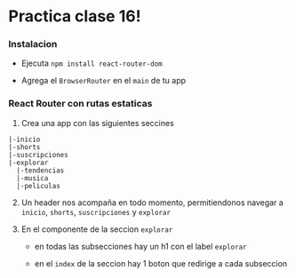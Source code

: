 # Practica clase 16!

### Instalacion

- Ejecuta `npm install react-router-dom`

- Agrega el `BrowserRouter` en el `main` de tu app

### React Router con rutas estaticas

1. Crea una app con las siguientes seccines
  
```
|-inicio
|-shorts
|-suscripciones
|-explorar
  |-tendencias
  |-musica
  |-peliculas
```

2. Un header nos acompaña en todo momento, permitiendonos navegar a `inicio`, `shorts`, `suscripciones` y `explorar`

3. En el componente de la seccion `explorar`
  
    - en todas las subsecciones hay un h1 con el label `explorar`

    - en el `index` de la seccion hay 1 boton que redirige a cada subseccion
  
